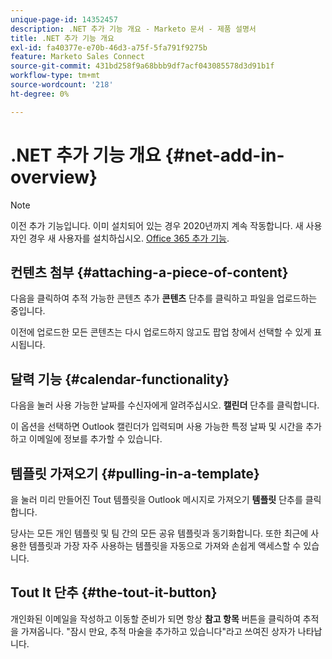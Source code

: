 ```yaml
---
unique-page-id: 14352457
description: .NET 추가 기능 개요 - Marketo 문서 - 제품 설명서
title: .NET 추가 기능 개요
exl-id: fa40377e-e70b-46d3-a75f-5fa791f9275b
feature: Marketo Sales Connect
source-git-commit: 431bd258f9a68bbb9df7acf043085578d3d91b1f
workflow-type: tm+mt
source-wordcount: '218'
ht-degree: 0%

---
```


# .NET 추가 기능 개요 {#net-add-in-overview}

>[!NOTE]
>
>이전 추가 기능입니다. 이미 설치되어 있는 경우 2020년까지 계속 작동합니다. 새 사용자인 경우 새 사용자를 설치하십시오. [Office 365 추가 기능](https://s3.amazonaws.com/tout-user-store/outlook-mac/assets/install_tout_add-in_outlook_mac.pdf).

## 컨텐츠 첨부 {#attaching-a-piece-of-content}

다음을 클릭하여 추적 가능한 콘텐츠 추가 **콘텐츠** 단추를 클릭하고 파일을 업로드하는 중입니다.

이전에 업로드한 모든 콘텐츠는 다시 업로드하지 않고도 팝업 창에서 선택할 수 있게 표시됩니다.

## 달력 기능 {#calendar-functionality}

다음을 눌러 사용 가능한 날짜를 수신자에게 알려주십시오. **캘린더** 단추를 클릭합니다.

이 옵션을 선택하면 Outlook 캘린더가 입력되며 사용 가능한 특정 날짜 및 시간을 추가하고 이메일에 정보를 추가할 수 있습니다.

## 템플릿 가져오기 {#pulling-in-a-template}

을 눌러 미리 만들어진 Tout 템플릿을 Outlook 메시지로 가져오기 **템플릿** 단추를 클릭합니다.

당사는 모든 개인 템플릿 및 팀 간의 모든 공유 템플릿과 동기화합니다. 또한 최근에 사용한 템플릿과 가장 자주 사용하는 템플릿을 자동으로 가져와 손쉽게 액세스할 수 있습니다.

## Tout It 단추 {#the-tout-it-button}

개인화된 이메일을 작성하고 이동할 준비가 되면 항상 **참고 항목** 버튼을 클릭하여 추적을 가져옵니다. &quot;잠시 만요, 추적 마술을 추가하고 있습니다&quot;라고 쓰여진 상자가 나타납니다.
